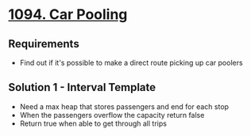 # [1094. Car Pooling](https://leetcode.com/problems/car-pooling/description/)

## Requirements

- Find out if it's possible to make a direct route picking up car poolers

## Solution 1 - Interval Template

- Need a max heap that stores passengers and end for each stop
- When the passengers overflow the capacity return false
- Return true when able to get through all trips
